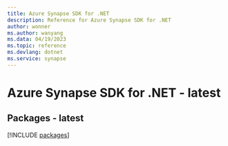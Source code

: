 ```yaml
---
title: Azure Synapse SDK for .NET
description: Reference for Azure Synapse SDK for .NET
author: wonner
ms.author: wanyang
ms.data: 04/19/2023
ms.topic: reference
ms.devlang: dotnet
ms.service: synapse
---
```

# Azure Synapse SDK for .NET - latest
## Packages - latest
[!INCLUDE [packages](synapse-index.md)]